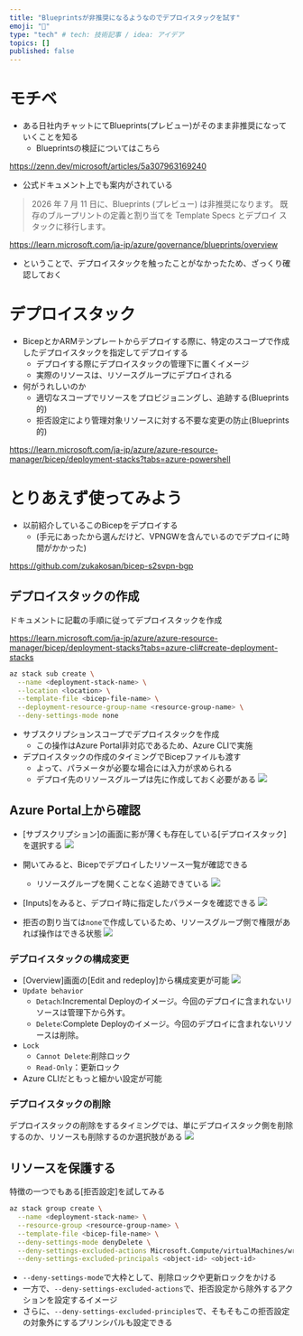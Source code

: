 ```yaml
---
title: "Blueprintsが非推奨になるようなのでデプロイスタックを試す"
emoji: "💬"
type: "tech" # tech: 技術記事 / idea: アイデア
topics: []
published: false
---
```

# モチベ
- ある日社内チャットにてBlueprints(プレビュー)がそのまま非推奨になっていくことを知る
    - Blueprintsの検証についてはこちら

https://zenn.dev/microsoft/articles/5a307963169240

- 公式ドキュメント上でも案内がされている
> 2026 年 7 月 11 日に、Blueprints (プレビュー) は非推奨になります。 既存のブループリントの定義と割り当てを Template Specs とデプロイ スタックに移行します。

https://learn.microsoft.com/ja-jp/azure/governance/blueprints/overview

- ということで、デプロイスタックを触ったことがなかったため、ざっくり確認しておく

# デプロイスタック
- BicepとかARMテンプレートからデプロイする際に、特定のスコープで作成したデプロイスタックを指定してデプロイする
    - デプロイする際にデプロイスタックの管理下に置くイメージ
    - 実際のリソースは、リソースグループにデプロイされる
- 何がうれしいのか
    - 適切なスコープでリソースをプロビジョニングし、追跡する(Blueprints的)
    - 拒否設定により管理対象リソースに対する不要な変更の防止(Blueprints的)

https://learn.microsoft.com/ja-jp/azure/azure-resource-manager/bicep/deployment-stacks?tabs=azure-powershell

# とりあえず使ってみよう
- 以前紹介しているこのBicepをデプロイする
    - (手元にあったから選んだけど、VPNGWを含んでいるのでデプロイに時間がかかった)

https://github.com/zukakosan/bicep-s2svpn-bgp

## デプロイスタックの作成
ドキュメントに記載の手順に従ってデプロイスタックを作成

https://learn.microsoft.com/ja-jp/azure/azure-resource-manager/bicep/deployment-stacks?tabs=azure-cli#create-deployment-stacks

```bash
az stack sub create \
  --name <deployment-stack-name> \
  --location <location> \
  --template-file <bicep-file-name> \
  --deployment-resource-group-name <resource-group-name> \
  --deny-settings-mode none
```
- サブスクリプションスコープでデプロイスタックを作成
    - この操作はAzure Portal非対応であるため、Azure CLIで実施
- デプロイスタックの作成のタイミングでBicepファイルも渡す
    -  よって、パラメータが必要な場合には入力が求められる
    - デプロイ先のリソースグループは先に作成しておく必要がある
    ![](/images/20230725-deploystack/01.png)

## Azure Portal上から確認
- [サブスクリプション]の画面に影が薄くも存在している[デプロイスタック]を選択する
![](/images/20230725-deploystack/02.png)

- 開いてみると、Bicepでデプロイしたリソース一覧が確認できる
    - リソースグループを開くことなく追跡できている
![](/images/20230725-deploystack/03.png)

- [Inputs]をみると、デプロイ時に指定したパラメータを確認できる
![](/images/20230725-deploystack/04.png)

- 拒否の割り当ては`none`で作成しているため、リソースグループ側で権限があれば操作はできる状態
![](/images/20230725-deploystack/05.png)

### デプロイスタックの構成変更
- [Overview]画面の[Edit and redeploy]から構成変更が可能
![](/images/20230725-deploystack/06.png)
- `Update behavior`
    - `Detach`:Incremental Deployのイメージ。今回のデプロイに含まれないリソースは管理下から外す。
    - `Delete`:Complete Deployのイメージ。今回のデプロイに含まれないリソースは削除。
- `Lock`
    - `Cannot Delete`:削除ロック
    - `Read-Only`：更新ロック
- Azure CLIだともっと細かい設定が可能

### デプロイスタックの削除
デプロイスタックの削除をするタイミングでは、単にデプロイスタック側を削除するのか、リソースも削除するのか選択肢がある
![](/images/20230725-deploystack/07.png)


## リソースを保護する
特徴の一つでもある[拒否設定]を試してみる

```bash
az stack group create \
  --name <deployment-stack-name> \
  --resource-group <resource-group-name> \
  --template-file <bicep-file-name> \
  --deny-settings-mode denyDelete \
  --deny-settings-excluded-actions Microsoft.Compute/virtualMachines/write Microsoft.StorageAccounts/delete \
  --deny-settings-excluded-principals <object-id> <object-id>
```

- `--deny-settings-mode`で大枠として、削除ロックや更新ロックをかける
- 一方で、`--deny-settings-excluded-actions`で、拒否設定から除外するアクションを設定するイメージ
- さらに、`--deny-settings-excluded-principles`で、そもそもこの拒否設定の対象外にするプリンシパルも設定できる






